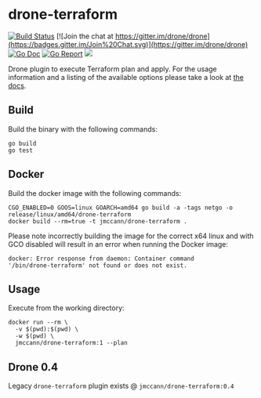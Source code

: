 # drone-terraform

[![Build Status](http://beta.drone.io/api/badges/jmccann/drone-terraform/status.svg)](http://beta.drone.io/jmccann/drone-terraform)
[![Join the chat at https://gitter.im/drone/drone](https://badges.gitter.im/Join%20Chat.svg)](https://gitter.im/drone/drone)
[![Go Doc](https://godoc.org/github.com/jmccann/drone-terraform?status.svg)](http://godoc.org/github.com/jmccann/drone-terraform)
[![Go Report](https://goreportcard.com/badge/github.com/jmccann/drone-terraform)](https://goreportcard.com/report/github.com/jmccann/drone-terraform)
[![](https://images.microbadger.com/badges/image/jmccann/drone-terraform.svg)](https://microbadger.com/images/jmccann/drone-terraform "Get your own image badge on microbadger.com")

Drone plugin to execute Terraform plan and apply. For the usage information and
a listing of the available options please take a look at [the docs](DOCS.md).

## Build

Build the binary with the following commands:

```
go build
go test
```

## Docker

Build the docker image with the following commands:

```
CGO_ENABLED=0 GOOS=linux GOARCH=amd64 go build -a -tags netgo -o release/linux/amd64/drone-terraform
docker build --rm=true -t jmccann/drone-terraform .
```

Please note incorrectly building the image for the correct x64 linux and with
GCO disabled will result in an error when running the Docker image:

```
docker: Error response from daemon: Container command
'/bin/drone-terraform' not found or does not exist.
```

## Usage

Execute from the working directory:

```
docker run --rm \
  -v $(pwd):$(pwd) \
  -w $(pwd) \
  jmccann/drone-terraform:1 --plan
```

## Drone 0.4

Legacy `drone-terraform` plugin exists @ `jmccann/drone-terraform:0.4`
